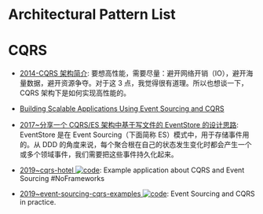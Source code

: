 # Architectural Pattern List

# CQRS

- [2014-CQRS 架构简介](https://www.cnblogs.com/netfocus/p/4055346.html): 要想高性能，需要尽量：避开网络开销（IO），避开海量数据，避开资源争夺。对于这 3 点，我觉得很有道理。所以也想谈一下，CQRS 架构下是如何实现高性能的。

- [Building Scalable Applications Using Event Sourcing and CQRS](https://medium.com/@ikem/event-sourcing-and-cqrs-a-look-at-kafka-e0c1b90d17d8#.bqrq7j3fa)

- [2017~分享一个 CQRS/ES 架构中基于写文件的 EventStore 的设计思路](https://blog.csdn.net/kxinyu/article/details/78140970): EventStore 是在 Event Sourcing（下面简称 ES）模式中，用于存储事件用的。从 DDD 的角度来说，每个聚合根在自己的状态发生变化时都会产生一个或多个领域事件，我们需要把这些事件持久化起来。

- [2019~cqrs-hotel ![code](https://ng-tech.icu/assets/code.svg)](https://github.com/luontola/cqrs-hotel): Example application about CQRS and Event Sourcing #NoFrameworks

- [2019~event-sourcing-cqrs-examples ![code](https://ng-tech.icu/assets/code.svg)](https://github.com/andreschaffer/event-sourcing-cqrs-examples): Event Sourcing and CQRS in practice.
